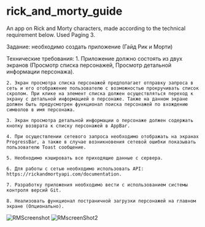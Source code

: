 # rick_and_morty_guide
An app on Rick and Morty characters, made according to the technical requirement below. Used Paging 3. 

Задание: необходимо создать приложение (Гайд Рик и Морти)
 
Технические требования: 
    1. Приложение должно состоять из двух экранов (Просмотр списка персонажей, Просмотр детальной информации персонажа). 
    
    2. Экран просмотра списка персонажей предполагает отправку запроса в сеть и его отображение пользователю с возможностью прокручивать список скролом. При клике на элемент списка должен осуществляться переход к экрану с детальной информацией о персонаже. Также на данном экране должен быть предусмотрен функционал поиска персонажей по вхождению символов в имя персонажа. 
    
    3. Экран просмотра детальной информации о персонаже должен содержать кнопку возврата к списку персонажей в AppBar. 
    
    4. При осуществлении сетевого запроса необходимо отображать на экранах ProgressBar, а также в случае возникновения сетевой ошибки показывать пользователю Toast сообщение. 
    
    5. Необходимо кэшировать все приходящие данные с сервера.
    
    6. Для работы с сетью необходимо использовать API: https://rickandmortyapi.com/documentation. 
    
    7. Разработку приложения необходимо вести с использованием системы контроля версий Git. 
    
    8. Hеализовать функционал постраничной загрузки персонажей на главном экране (Опционально). 
    
    
![RMScreenshot](https://user-images.githubusercontent.com/90948269/169657823-2c7a2f0b-ec09-4421-979c-6ab6dd240f29.png)
![RMscreenShot2](https://user-images.githubusercontent.com/90948269/169657824-7673305d-8daf-42b0-8ff8-ada7b2b949b2.png)

